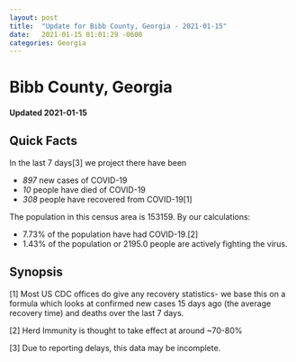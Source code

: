 ```yaml
---
layout: post
title:  "Update for Bibb County, Georgia - 2021-01-15"
date:   2021-01-15 01:01:29 -0600
categories: Georgia
---
```


# Bibb County, Georgia
#### Updated 2021-01-15

## Quick Facts

In the last 7 days[3] we project there have been
- *897* new cases of COVID-19
- *10* people have died of COVID-19
- *308* people have recovered from COVID-19[1]

The population in this census area is 153159. By our calculations:
- 7.73% of the population have had COVID-19.[2]
- 1.43% of the population or 2195.0 people are actively fighting the virus.

## Synopsis




[1] Most US CDC offices do give any recovery statistics- we base this on a formula which looks at confirmed new cases
15 days ago (the average recovery time) and deaths over the last 7 days.

[2] Herd Immunity is thought to take effect at around ~70-80%

[3] Due to reporting delays, this data may be incomplete.
 
    